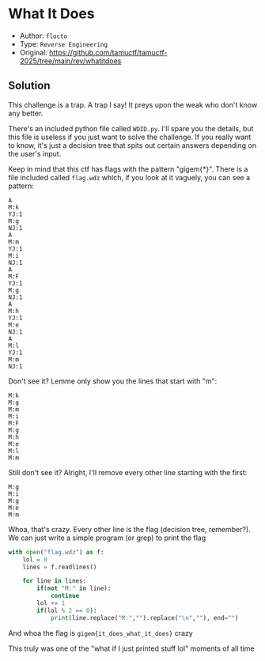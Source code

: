 # What It Does

- Author: `flocto`
- Type: `Reverse Engineering`
- Original: https://github.com/tamuctf/tamuctf-2025/tree/main/rev/whatitdoes

## Solution

This challenge is a trap. A trap I say! It preys upon the weak who don't know any better.

There's an included python file called `WDID.py`. I'll spare you the details, but this file is useless if you just want to solve the challenge. If you really want to know, it's just a decision tree that spits out certain answers depending on the user's input.

Keep in mind that this ctf has flags with the pattern "gigem{*}". There is a file included called `flag.wdz` which, if you look at it vaguely, you can see a pattern:

```
A
M:k
YJ:1
M:g
NJ:1
A
M:m
YJ:1
M:i
NJ:1
A
M:F
YJ:1
M:g
NJ:1
A
M:h
YJ:1
M:e
NJ:1
A
M:l
YJ:1
M:m
NJ:1
```

Don't see it? Lemme only show you the lines that start with "m":

```
M:k
M:g
M:m
M:i
M:F
M:g
M:h
M:e
M:l
M:m
```

Still don't see it? Alright, I'll remove every other line starting with the first:

```
M:g
M:i
M:g
M:e
M:m
```

Whoa, that's crazy. Every other line is the flag (decision tree, remember?). We can just write a simple program (or grep) to print the flag

```python
with open("flag.wdz") as f:
    lol = 0
    lines = f.readlines()

    for line in lines:
        if(not "M:" in line):
            continue
        lol += 1
        if(lol % 2 == 0):
            print(line.replace("M:","").replace("\n",""), end="")
```

And whoa the flag is `gigem{it_does_what_it_does}` crazy

This truly was one of the "what if I just printed stuff lol" moments of all time

